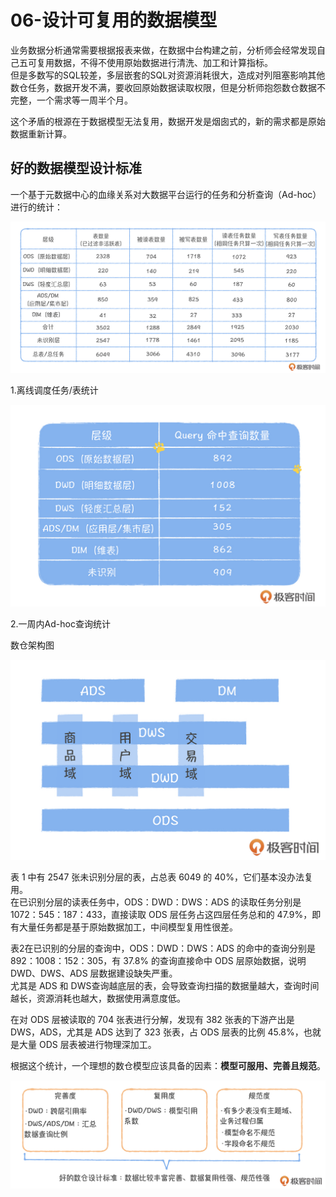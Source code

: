 # 06-设计可复用的数据模型

业务数据分析通常需要根据报表来做，在数据中台构建之前，分析师会经常发现自己五可复用数据，不得不使用原始数据进行清洗、加工和计算指标。  
但是多数写的SQL较差，多层嵌套的SQL对资源消耗很大，造成对列阻塞影响其他数仓任务，数据开发不满，要收回原始数据读取权限，但是分析师抱怨数仓数据不完整，一个需求等一周半个月。

这个矛盾的根源在于数据模型无法复用，数据开发是烟囱式的，新的需求都是原始数据重新计算。

## 好的数据模型设计标准

一个基于元数据中心的血缘关系对大数据平台运行的任务和分析查询（Ad-hoc）进行的统计：

![01](https://github.com/woleirenlai/Images/blob/master/shujuzhongtai/06/01.jpg)

1.离线调度任务/表统计

![02](https://github.com/woleirenlai/Images/blob/master/shujuzhongtai/06/02.jpg)

2.一周内Ad-hoc查询统计

数仓架构图

![03](https://github.com/woleirenlai/Images/blob/master/shujuzhongtai/06/03.jpg)

表 1 中有 2547 张未识别分层的表，占总表 6049 的 40%，它们基本没办法复用。  
在已识别分层的读表任务中，ODS：DWD：DWS：ADS 的读取任务分别是 1072：545：187：433，直接读取 ODS 层任务占这四层任务总和的 47.9%，即有大量任务都是基于原始数据加工，中间模型复用性很差。

表2在已识别的分层的查询中，ODS：DWD：DWS：ADS 的命中的查询分别是 892：1008：152：305，有 37.8% 的查询直接命中 ODS 层原始数据，说明 DWD、DWS、ADS 层数据建设缺失严重。  
尤其是 ADS 和 DWS查询越底层的表，会导致查询扫描的数据量越大，查询时间越长，资源消耗也越大，数据使用满意度低。

在对 ODS 层被读取的 704 张表进行分解，发现有 382 张表的下游产出是 DWS，ADS，尤其是 ADS 达到了 323 张表，占 ODS 层表的比例 45.8%，也就是大量 ODS 层表被进行物理深加工。

根据这个统计，一个理想的数仓模型应该具备的因素：**模型可服用、完善且规范**。

![04](https://github.com/woleirenlai/Images/blob/master/shujuzhongtai/06/04.jpg)